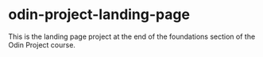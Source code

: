 # odin-project-landing-page
This is the landing page project at the end of the foundations section of the Odin Project course.
